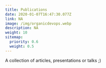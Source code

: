 ```yaml
---
title: Publications
date: 2020-01-07T16:47:30.077Z
link: NA
image: /img/organicdevops.webp
description: NA
weight: 10
sitemap:
  priority: 0.6
  weight: 0.5
---
```

<!--

This page represents the landing page for "publications" section. It is also shown under the homepage header for "publications". It should be therefore relatively short and sweet.

\-->

A collection of articles, presentations or talks ;)
